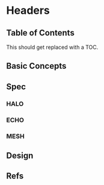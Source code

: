 # Headers

## Table of Contents

This should get replaced with a TOC.

## Basic Concepts

## Spec

### HALO

### ECHO

### MESH

## Design

## Refs
